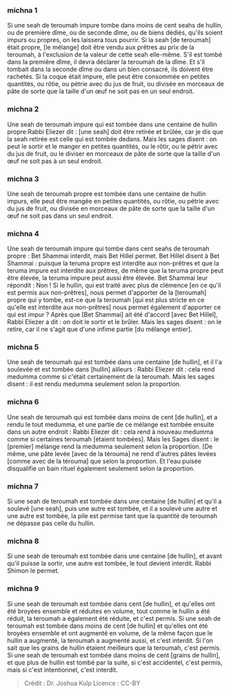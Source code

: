 
### michna 1
Si une seah de teroumah impure tombe dans moins de cent seahs de hullin, ou de première dîme, ou de seconde dîme, ou de biens dédiés, qu'ils soient impurs ou propres, on les laissera tous pourrir. Si la seah [de teroumah] était propre, [le mélange] doit être vendu aux prêtres au prix de la teroumah, à l'exclusion de la valeur de cette seah elle-même. S'il est tombé dans la première dîme, il devra déclarer la teroumah de la dîme. Et s'il tombait dans la seconde dîme ou dans un bien consacré, ils doivent être rachetés. Si la coque était impure, elle peut être consommée en petites quantités, ou rôtie, ou pétrie avec du jus de fruit, ou divisée en morceaux de pâte de sorte que la taille d'un œuf ne soit pas en un seul endroit.

### michna 2
Une seah de teroumah impure qui est tombée dans une centaine de hullin propre:Rabbi Eliezer dit : [une seah] doit être retirée et brûlée, car je dis que la seah retirée est celle qui est tombée dedans. Mais les sages disent : on peut le sortir et le manger en petites quantités, ou le rôtir, ou le pétrir avec du jus de fruit, ou le diviser en morceaux de pâte de sorte que la taille d'un œuf ne soit pas à un seul endroit.

### michna 3
Une seah de teroumah propre est tombée dans une centaine de hullin impurs, elle peut être mangée en petites quantités, ou rôtie, ou pétrie avec du jus de fruit, ou divisée en morceaux de pâte de sorte que la taille d'un œuf ne soit pas dans un seul endroit.

### michna 4
Une seah de teroumah impure qui tombe dans cent seahs de teroumah propre : Bet Shammai interdit, mais Bet Hillel permet. Bet Hillel disent à Bet Shammai : puisque la teruma propre est interdite aux non-prêtres et que la teruma impure est interdite aux prêtres, de même que la teruma propre peut être élevée, la teruma impure peut aussi être élevée. Bet Shammai leur répondit : Non ! Si le hullin, qui est traité avec plus de clémence [en ce qu'il est permis aux non-prêtres], nous permet d'apporter de la [teroumah] propre qui y tombe, est-ce que la teroumah [qui est plus stricte en ce qu'elle est interdite aux non-prêtres] nous permet également d'apporter ce qui est impur ? Après que [Bet Shammai] ait été d'accord [avec Bet Hillel], Rabbi Eliezer a dit : on doit le sortir et le brûler. Mais les sages disent : on le retire, car il ne s'agit que d'une infime partie [du mélange entier].

### michna 5
Une seah de teroumah qui est tombée dans une centaine [de hullin], et il l'a soulevée et est tombée dans [hullin] ailleurs : Rabbi Eliezer dit : cela rend medumma comme si c'était certainement de la teroumah. Mais les sages disent : il est rendu medumma seulement selon la proportion.

### michna 6
Une seah de teroumah qui est tombée dans moins de cent [de hullin], et a rendu le tout medumma, et une partie de ce mélange est tombée ensuite dans un autre endroit : Rabbi Eliezer dit : cela rend à nouveau medumma comme si certaines teroumah [étaient tombées]. Mais les Sages disent : le [premier] mélange rend la medumma seulement selon la proportion. [De même, une pâte levée [avec de la térouma] ne rend d'autres pâtes levées [comme avec de la térouma] que selon la proportion. Et l'eau puisée disqualifie un bain rituel également seulement selon la proportion.

### michna 7
Si une seah de teroumah est tombée dans une centaine [de hullin] et qu'il a soulevé [une seah], puis une autre est tombée, et il a soulevé une autre et une autre est tombée, la pile est permise tant que la quantité de teroumah ne dépasse pas celle du hullin.

### michna 8
Si une seah de teroumah est tombée dans une centaine [de hullin], et avant qu'il puisse la sortir, une autre est tombée, le tout devient interdit. Rabbi Shimon le permet.

### michna 9
Si une seah de teroumah est tombée dans cent [de hullin], et qu'elles ont été broyées ensemble et réduites en volume, tout comme le hullin a été réduit, la teroumah a également été réduite, et c'est permis. Si une seah de teroumah est tombée dans moins de cent [de hullin] et qu'elles ont été broyées ensemble et ont augmenté en volume, de la même façon que le hullin a augmenté, la teroumah a augmenté aussi, et c'est interdit. Si l'on sait que les grains de hullin étaient meilleurs que la teroumah, c'est permis. Si une seah de teroumah est tombée dans moins de cent [grains de hullin], et que plus de hullin est tombé par la suite, si c'est accidentel, c'est permis, mais si c'est intentionnel, c'est interdit.

>Crédit : Dr. Joshua Kulp
>Licence : CC-BY